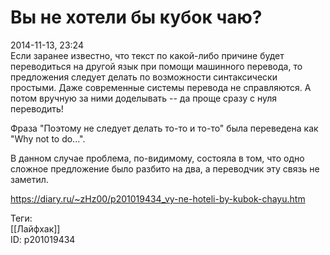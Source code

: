Вы не хотели бы кубок чаю?
===========================

   
 2014-11-13, 23:24   
  Если заранее известно, что текст по какой-либо причине будет переводиться на другой язык при помощи машинного перевода, то предложения следует делать по возможности синтаксически простыми. Даже современные системы перевода не справляются. А потом вручную за ними доделывать -- да проще сразу с нуля переводить!   
   
 Фраза "Поэтому не следует делать то-то и то-то" была переведена как "Why not to do...".   
   
 В данном случае проблема, по-видимому, состояла в том, что одно сложное предложение было разбито на два, а переводчик эту связь не заметил.   
    
 <https://diary.ru/~zHz00/p201019434_vy-ne-hoteli-by-kubok-chayu.htm>   
   
 Теги:   
 [[Лайфхак]]   
 ID: p201019434